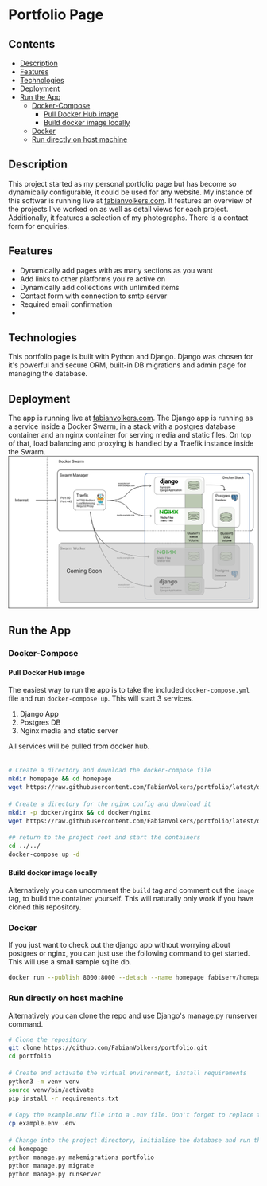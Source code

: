 # Portfolio Page <!-- omit in TOC -->

## Contents <!-- omit in TOC -->

- [Description](#description)
- [Features](#features)
- [Technologies](#technologies)
- [Deployment](#deployment)
- [Run the App](#run-the-app)
  - [Docker-Compose](#docker-compose)
    - [Pull Docker Hub image](#pull-docker-hub-image)
    - [Build docker image locally](#build-docker-image-locally)
  - [Docker](#docker)
  - [Run directly on host machine](#run-directly-on-host-machine)

## Description

This project started as my personal portfolio page but has become so dynamically configurable, it could be used for any website. My instance of this softwar is running live at [fabianvolkers.com](https://fabianvolkers.com). It features an overview of the projects I've worked on as well as detail views for each project. Additionally, it features a selection of my photographs. There is a contact form for enquiries.

## Features

- Dynamically add pages with as many sections as you want
- Add links to other platforms you're active on
- Dynamically add collections with unlimited items
- Contact form with connection to smtp server
- Required email confirmation
-

## Technologies

This portfolio page is built with Python and Django. Django was chosen for it's powerful and secure ORM, built-in DB migrations and admin page for managing the database.

## Deployment

The app is running live at [fabianvolkers.com](https://fabianvolkers.com). The Django app is running as a service inside a Docker Swarm, in a stack with a postgres database container and an nginx container for serving media and static files. On top of that, load balancing and proxying is handled by a Traefik instance inside the Swarm. 
![](.github/.media/deployment-architecture.png)

## Run the App
### Docker-Compose
#### Pull Docker Hub image
The easiest way to run the app is to take the included `docker-compose.yml` file and run `docker-compose up`. This will start 3 services.
1. Django App
1. Postgres DB
1. Nginx media and static server

All services will be pulled from docker hub. 

```bash

# Create a directory and download the docker-compose file
mkdir homepage && cd homepage
wget https://raw.githubusercontent.com/FabianVolkers/portfolio/latest/docker-compose.yml

# Create a directory for the nginx config and download it
mkdir -p docker/nginx && cd docker/nginx
wget https://raw.githubusercontent.com/FabianVolkers/portfolio/latest/docker/nginx/nginx.conf

## return to the project root and start the containers
cd ../../
docker-compose up -d
```
#### Build docker image locally
Alternatively you can uncomment the `build` tag and comment out the `image` tag, to build the container yourself. This will naturally only work if you have cloned this repository.

### Docker
If you just want to check out the django app without worrying about postgres or nginx, you can just use the following command to get started. This will use a small sample sqlite db. 
```bash
docker run --publish 8000:8000 --detach --name homepage fabiserv/homepage:latest
```

### Run directly on host machine

Alternatively you can clone the repo and use Django's manage.py runserver command.


```bash
# Clone the repository
git clone https://github.com/FabianVolkers/portfolio.git
cd portfolio

# Create and activate the virtual environment, install requirements
python3 -m venv venv
source venv/bin/activate
pip install -r requirements.txt

# Copy the example.env file into a .env file. Don't forget to replace the values with your own.
cp example.env .env

# Change into the project directory, initialise the database and run the server
cd homepage
python manage.py makemigrations portfolio
python manage.py migrate
python manage.py runserver
```
